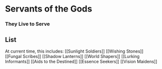 # Servants of the Gods
### They Live to Serve

## List

At current time, this includes:
[[Sunlight Soldiers]]
[[Wishing Stones]]
[[Fungal Scribes]]
[[Shadow Lanterns]]
[[World Shapers]]
[[Lurking Informants]]
[[Aids to the Destined]]
[[Essence Seekers]]
[[Vision Maidens]]